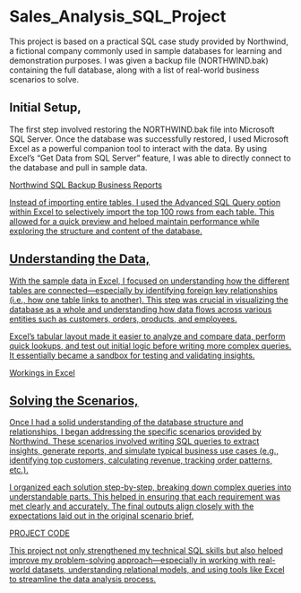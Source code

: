 # Sales_Analysis_SQL_Project
This project is based on a practical SQL case study provided by Northwind, a fictional company commonly used in sample databases for learning and demonstration purposes. I was given a backup file (NORTHWIND.bak) containing the full database, along with a list of real-world business scenarios to solve.

## Initial Setup,

The first step involved restoring the NORTHWIND.bak file into Microsoft SQL Server. Once the database was successfully restored, I used Microsoft Excel as a powerful companion tool to interact with the data. By using Excel’s “Get Data from SQL Server” feature, I was able to directly connect to the database and pull in sample data.

<a href="https://github.com/salmanshariff07/Sales_Analysis_SQL/blob/main/Northwind.bak"> Northwind SQL Backup
<a href="https://github.com/salmanshariff07/Sales_Analysis_SQL/blob/main/Sales%20Reporting%20Scenarios.txt">  Business Reports

Instead of importing entire tables, I used the Advanced SQL Query option within Excel to selectively import the top 100 rows from each table. This allowed for a quick preview and helped maintain performance while exploring the structure and content of the database.

## Understanding the Data,

With the sample data in Excel, I focused on understanding how the different tables are connected—especially by identifying foreign key relationships (i.e., how one table links to another). This step was crucial in visualizing the database as a whole and understanding how data flows across various entities such as customers, orders, products, and employees.

Excel’s tabular layout made it easier to analyze and compare data, perform quick lookups, and test out initial logic before writing more complex queries. It essentially became a sandbox for testing and validating insights.

<a href="https://github.com/salmanshariff07/Sales_Analysis_SQL/blob/main/Sales_Analysis_Project-Data%20in%20EXCEL.xlsx"> Workings in Excel

## Solving the Scenarios,

Once I had a solid understanding of the database structure and relationships, I began addressing the specific scenarios provided by Northwind. These scenarios involved writing SQL queries to extract insights, generate reports, and simulate typical business use cases (e.g., identifying top customers, calculating revenue, tracking order patterns, etc.).

I organized each solution step-by-step, breaking down complex queries into understandable parts. This helped in ensuring that each requirement was met clearly and accurately. The final outputs align closely with the expectations laid out in the original scenario brief.

<a href="https://github.com/salmanshariff07/Sales_Analysis_SQL/blob/main/Sales%20Analysis%20-%20SQL%20Script.sql"> PROJECT CODE

This project not only strengthened my technical SQL skills but also helped improve my problem-solving approach—especially in working with real-world datasets, understanding relational models, and using tools like Excel to streamline the data analysis process.
